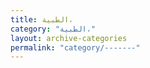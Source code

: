 ```yaml
---
title: الطبية،
category: "الطبية،"
layout: archive-categories
permalink: "category/-------"
---
```


